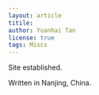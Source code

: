 ```yaml
---
layout: article
titile: 
author: Yuanhai Tan
license: true
tags: Miscs
---
```


Site established.



Written in Nanjing, China.